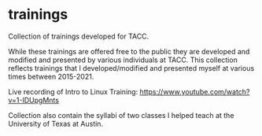 # trainings
Collection of trainings developed for TACC. 

While these trainings are offered free to the public they are developed and modified and presented by various individuals at TACC. 
This collection reflects trainings that I developed/modified and presented myself at various times between 2015-2021. 

Live recording of Intro to Linux Training: https://www.youtube.com/watch?v=1-IDUpgMnts

Collection also contain the syllabi of two classes I helped teach at the University of Texas at Austin.
